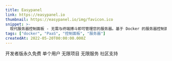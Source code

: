 ```yaml
---
title: Easypanel
link: https://easypanel.io
thumbnail: https://easypanel.io/img/favicon.ico
snippet: >-
  现代服务器控制面板 - 无需与终端搏斗即可管理您的服务器。基于 Docker 的服务器控制面板。
tags: ["docker", "PaaS", "控制面板", "服务器"]
createdAt: 2022-05-20T00:00:00.000Z
---
```

开发者版永久免费
单个用户
无限项目
无限服务
社区支持